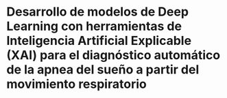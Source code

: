 # Desarrollo de modelos de Deep Learning con herramientas de Inteligencia Artificial Explicable (XAI) para el diagnóstico automático de la apnea del sueño a partir del movimiento respiratorio

